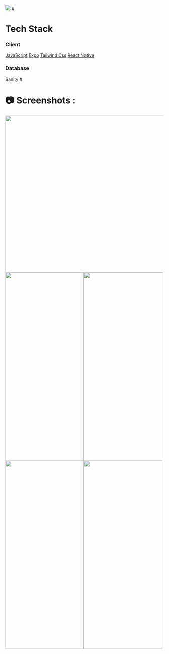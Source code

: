 <img src='https://camo.githubusercontent.com/2c4baaf686ef03dbdfcccadfb28afbf7fbced70e03788deca49bdd6ecbf1483c/68747470733a2f2f696d672e736869656c64732e696f2f62616467652f4d616465253230776974682d52656163745f4e61746976652d6f72616e67653f7374796c653d666f722d7468652d6261646765266c6f676f3d5265616374' />
#
  <h1> Tech Stack </h1>
  
  <h3> Client </h3>
  <div>
  <a href='https://www.javascript.com/'>JavaScript</a>
  <a href='https://expo.io/'>Expo</a>
  <a href='https://tailwindcss.com/'>Tailwind Css</a>
  <a href='https://reactnative.dev/'>React Native</a>
  </div>
  
  <h3> Database </h3>
  <a ahref='https://www.sanity.io/'>Sanity</a>
#

# 📷 Screenshots : 
<img width=1000 height=500 src='https://scontent.faae2-1.fna.fbcdn.net/v/t39.30808-6/308464954_1798116483859351_5177966828870857472_n.jpg?_nc_cat=108&ccb=1-7&_nc_sid=5cd70e&_nc_ohc=RYfwcaAoIqgAX-QI2G0&_nc_oc=AQlKNycunmSTlm9QOblOR_0fVfXLkAqFiL-tYhF2q4e_1jaRbxmCZI37FlOxGPJ2LMw&_nc_ht=scontent.faae2-1.fna&oh=00_AT-AEwF1flCLk2Mg1afNhK-lD-lKM_FUXGb7uRvHRcDXzw&oe=6332AF0E' />
<div>
<img width=250 height=600 src='https://scontent.faae2-1.fna.fbcdn.net/v/t39.30808-6/308464470_1798116893859310_8898079507593972722_n.jpg?stp=cp6_dst-jpg&_nc_cat=105&ccb=1-7&_nc_sid=5cd70e&_nc_ohc=YbMK-Qm66e4AX-_xGFt&_nc_ht=scontent.faae2-1.fna&oh=00_AT9sIHGRnZXhU7Yv1wpr4doj8C1xHjkHwhsEsGXETk0e_w&oe=63334F45' /><img width=250 height=600 src='https://scontent.faae2-2.fna.fbcdn.net/v/t39.30808-6/308390521_1798116797192653_1896730160371509421_n.jpg?stp=cp6_dst-jpg&_nc_cat=103&ccb=1-7&_nc_sid=5cd70e&_nc_ohc=GDhxz4D5mMkAX8OsMDh&_nc_ht=scontent.faae2-2.fna&oh=00_AT-LzaCWVr0S3zIKNSUHplPMxBFKnUX3ZROjbnmhi0dhlg&oe=6333BE41' /><img width=250 height=600 src='https://scontent.faae2-2.fna.fbcdn.net/v/t39.30808-6/308531634_1798116667192666_4584925216845980915_n.jpg?stp=cp6_dst-jpg&_nc_cat=103&ccb=1-7&_nc_sid=5cd70e&_nc_ohc=13jA7bvS5ysAX-hwBPI&_nc_ht=scontent.faae2-2.fna&oh=00_AT-YeMOTiTILVmCa-H735QPRt4uuBG5IhfPofcKAnpMU2g&oe=63344CA4' /><img width=250 height=600 src='https://scontent.faae2-2.fna.fbcdn.net/v/t39.30808-6/308538349_1798116743859325_1402111518902921852_n.jpg?stp=cp6_dst-jpg&_nc_cat=110&ccb=1-7&_nc_sid=5cd70e&_nc_ohc=Uz6o_YRRVRMAX8AxM--&_nc_ht=scontent.faae2-2.fna&oh=00_AT8YujVJol6h2NqgXENOnz1BFrOuob5MFmr6erv193mkMw&oe=633322EE' />
</div>

